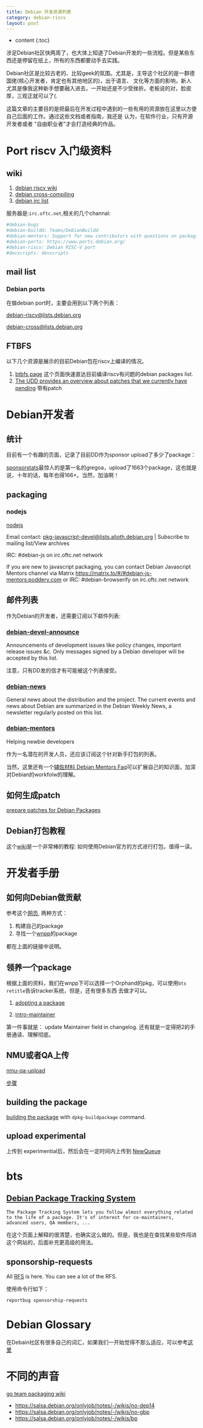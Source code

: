 ```yaml
---
title: Debian 开发资源列表
category: debian-riscv
layout: post
---
```

* content
{:toc}

涉足Debian社区快两周了，也大体上知道了Debian开发的一些流程。但是某些东西还是停留在纸上，所有的东西都要动手去实践。

Debian社区是比较古老的、比较geek的氛围。尤其是，主导这个社区的是一群德国佬(核心开发者，肯定也有其他地区的)，出于语言、
文化等方面的影响，新人尤其是像我这种新手想要融入进去，一开始还是不少受挫折。老板说的对，脸皮厚，三观正就可以了(.

这篇文章的主要目的是把最后在开发过程中遇到的一些有用的资源放在这里以方便自己后面的工作。通过这些文档或者指南，我还是
认为，在软件行业，只有开源开发者或者 "自由职业者"才会打造经典的作品。

# Port riscv 入门级资料
## wiki
1. [debian riscv wiki](https://wiki.debian.org/RISC-V#)
2. [debian cross-compiling](https://wiki.debian.org/CrossCompiling)
3. [debian irc list](https://wiki.debian.org/IRC)

服务器是:`irc.oftc.net`,相关的几个channal:
```bash
#debian-bugs
#debian-buildd: Teams/DebianBuildd
#debian-mentors: Support for new contributors with questions on packaging and Debian infrastructure projects/services. See also the debian-mentors mailing list.
#debian-ports: https://www.ports.debian.org/
#debian-riscv: Debian RISC-V port
#devscripts: devscripts
```
## mail list
### Debian ports
在做debian port时，主要会用到以下两个列表：

debian-riscv@lists.debian.org

debian-cross@lists.debian.org


## FTBFS
以下几个资源是展示的目前Debian包在riscv上编译的情况。

1. [btbfs page](https://udd.debian.org/cgi-bin/ftbfs.cgi?arch=riscv64)
这个页面快速直达目前编译riscv有问题的debian packages list.
2. [The UDD provides an overview about patches that we currently have
pending](https://udd.debian.org/cgi-bin/bts-usertags.cgi?user=debian-riscv@lists.debian.org) 带有patch

# Debian开发者

## 统计
目前有一个有趣的页面，记录了目前DD作为sponsor upload了多少了package：

[sponsorstats](https://udd.debian.org/sponsorstats.cgi)最惊人的是第一名的gregoa，upload了1663个package，这也就是说，十年的话，每年也得166+。当然，加油啊！

## packaging

### nodejs

[nodejs](https://wiki.debian.org/Javascript)

Email contact: pkg-javascript-devel@lists.alioth.debian.org | Subscribe to mailing list/View archives

IRC: #debian-js on irc.oftc.net network

If you are new to javascript packaging, you can contact Debian Javascript Mentors channel via Matrix https://matrix.to/#/#debian-js-mentors:poddery.com or IRC: #debian-browserify on irc.oftc.net network


## 邮件列表

作为Debian的开发者，还需要订阅以下邮件列表:

### [debian-devel-announce](https://lists.debian.org/debian-devel-announce/)

Announcements of development issues like policy changes, important release issues &c.
Only messages signed by a Debian developer will be accepted by this list.

注意，只有DD发的信才有可能被这个列表接受。

### [debian-news](https://lists.debian.org/debian-news/)

General news about the distribution and the project.
The current events and news about Debian are summarized in the Debian Weekly News, a newsletter regularly posted on this list.

### [debian-mentors](https://lists.debian.org/debian-mentors/)

Helping newbie developers

作为一名潜在的开发人员，还应该订阅这个针对新手打包的列表。

当然，这里还有一个[辅佐材料 Debian Mentors Faq](https://wiki.debian.org/DebianMentorsFaq)可以扩展自己的知识面，加深对Debian的workfolw的理解。



## 如何生成patch

[prepare patches for Debian Packages ](https://raphaelhertzog.com/2011/07/04/how-to-prepare-patches-for-debian-packages/)

## Debian打包教程
这个[wiki](https://wiki.debian.org/Packaging)是一个非常棒的教程: 如何使用Debian官方的方式进行打包，值得一读。

# 开发者手册

## 如何向Debian做贡献

参考这个[网页](https://mentors.debian.net/intro-maintainers/), 两种方式：

1. 构建自己的package
2. 寻找一个[wnpp](https://www.debian.org/devel/wnpp/)的package

都在上面的链接中说明。

## 领养一个package

根据上面的资料，我们在wnpp下可以选择一个Orphand的pkg，可以使用`bts retitle`告诉tracker系统，但是，还有很多东西
去做才可以。

1. [adopting a package](https://www.debian.org/doc/manuals/developers-reference/pkgs.en.html#adopting-a-package)

2. [intro-maintainer](https://mentors.debian.net/intro-maintainers/)

第一件事就是： update Maintainer field in  changelog. 还有就是一定得把2的手册通读、理解彻底。


## NMU或者QA上传

[nmu-qa-upload](https://www.debian.org/doc/manuals/developers-reference/pkgs.html#nmu-qa-upload)

[步骤](http://manpages.ubuntu.com/manpages/jammy/en/man7/dgit-nmu-simple.7.html)

## building the package
[building the package](https://www.debian.org/doc/manuals/maint-guide/build.en.html) with `dpkg-buildpackage` command.

## upload experimental
上传到 experimential后，然后会在一定时间内上传到 [NewQueue](https://wiki.debian.org/NewQueue)

# bts
## [Debian Package Tracking System](https://packages.qa.debian.org/common/index.html)

    The Package Tracking System lets you follow almost everything related to the life of a package. It's of interest for co-maintainers, advanced users, QA members, ...

在这个页面上解释的很清楚，也确实这么做的。但是，我也是在查找某些软件闯进这个网站的，后面补充更高级的用法。

## sponsorship-requests
All [RFS](https://bugs.debian.org/sponsorship-requests) is here. You can see a lot of the RFS.

使用命令行如下：
```bash
reportbug sponsorship-requests
```

# Debian Glossary

在Debain社区有很多自己的词汇，如果我们一开始觉得不那么适应，可以参考[这里](https://mentors.debian.net/intro-maintainers/)


# 不同的声音

[go team packaging wiki](https://www.mail-archive.com/debian-go@lists.debian.org/msg01127.html)

* https://salsa.debian.org/onlyjob/notes/-/wikis/no-dep14
* https://salsa.debian.org/onlyjob/notes/-/wikis/no-gbp
* https://salsa.debian.org/onlyjob/notes/-/wikis/bp


